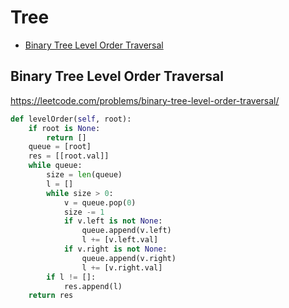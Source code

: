 # Tree

+ [Binary Tree Level Order Traversal](#binary-tree-level-order-traversal)

[comment]: <> (Stop)

## Binary Tree Level Order Traversal

https://leetcode.com/problems/binary-tree-level-order-traversal/

```python
def levelOrder(self, root):
    if root is None:
        return []
    queue = [root]
    res = [[root.val]]
    while queue:
        size = len(queue)
        l = []
        while size > 0:
            v = queue.pop(0)
            size -= 1
            if v.left is not None:
                queue.append(v.left)
                l += [v.left.val]
            if v.right is not None:
                queue.append(v.right)
                l += [v.right.val]
        if l != []:
            res.append(l)
    return res
```